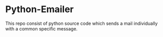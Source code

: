 # Python-Emailer
This repo consist of python source code which sends a mail individually with a common specific message.
